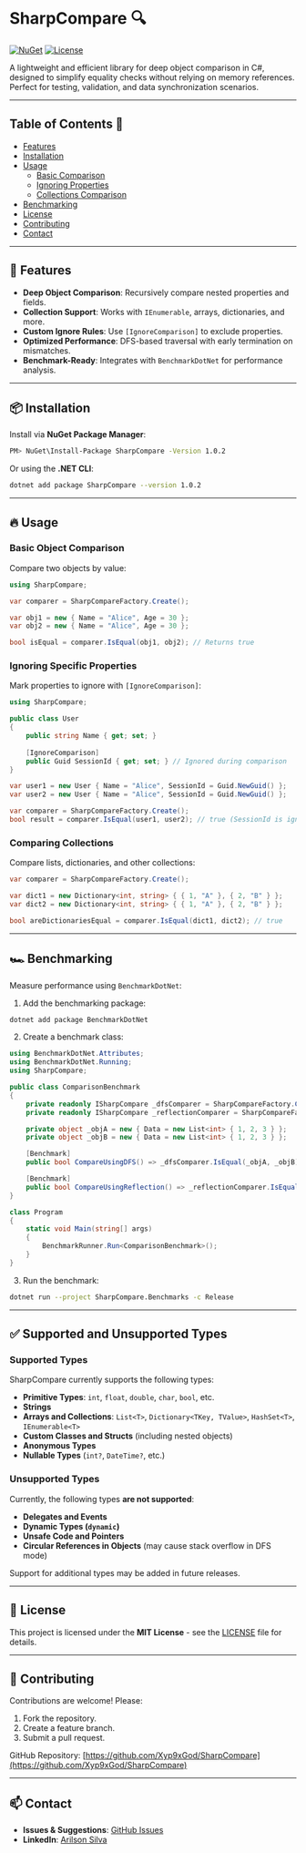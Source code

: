 # SharpCompare 🔍

[![NuGet](https://img.shields.io/nuget/v/SharpCompare.svg)](https://www.nuget.org/packages/SharpCompare/)
[![License](https://img.shields.io/badge/license-MIT-blue.svg)](https://github.com/Xyp9xGod/SharpCompare/blob/main/License.txt)

A lightweight and efficient library for deep object comparison in C#, designed to simplify equality checks without relying on memory references. Perfect for testing, validation, and data synchronization scenarios.

---

## Table of Contents 📑
- [Features](#-features)
- [Installation](#-installation)
- [Usage](#-usage)
  - [Basic Comparison](#basic-object-comparison)
  - [Ignoring Properties](#ignoring-specific-properties)
  - [Collections Comparison](#comparing-collections)
- [Benchmarking](#-benchmarking)
- [License](#-license)
- [Contributing](#-contributing)
- [Contact](#-contact)

---

## 🚀 Features
- **Deep Object Comparison**: Recursively compare nested properties and fields.
- **Collection Support**: Works with `IEnumerable`, arrays, dictionaries, and more.
- **Custom Ignore Rules**: Use `[IgnoreComparison]` to exclude properties.
- **Optimized Performance**: DFS-based traversal with early termination on mismatches.
- **Benchmark-Ready**: Integrates with `BenchmarkDotNet` for performance analysis.

---

## 📦 Installation

Install via **NuGet Package Manager**:
```sh
PM> NuGet\Install-Package SharpCompare -Version 1.0.2
```

Or using the **.NET CLI**:
```sh
dotnet add package SharpCompare --version 1.0.2
```

---

## 🔥 Usage

### Basic Object Comparison
Compare two objects by value:
```csharp
using SharpCompare;

var comparer = SharpCompareFactory.Create();

var obj1 = new { Name = "Alice", Age = 30 };
var obj2 = new { Name = "Alice", Age = 30 };

bool isEqual = comparer.IsEqual(obj1, obj2); // Returns true
```

### Ignoring Specific Properties
Mark properties to ignore with `[IgnoreComparison]`:
```csharp
using SharpCompare;

public class User
{
    public string Name { get; set; }
    
    [IgnoreComparison]
    public Guid SessionId { get; set; } // Ignored during comparison
}

var user1 = new User { Name = "Alice", SessionId = Guid.NewGuid() };
var user2 = new User { Name = "Alice", SessionId = Guid.NewGuid() };

var comparer = SharpCompareFactory.Create();
bool result = comparer.IsEqual(user1, user2); // true (SessionId is ignored)
```

### Comparing Collections
Compare lists, dictionaries, and other collections:
```csharp
var comparer = SharpCompareFactory.Create();

var dict1 = new Dictionary<int, string> { { 1, "A" }, { 2, "B" } };
var dict2 = new Dictionary<int, string> { { 1, "A" }, { 2, "B" } };

bool areDictionariesEqual = comparer.IsEqual(dict1, dict2); // true
```

---

## 🏎️ Benchmarking
Measure performance using `BenchmarkDotNet`:

1. Add the benchmarking package:
```sh
dotnet add package BenchmarkDotNet
```

2. Create a benchmark class:
```csharp
using BenchmarkDotNet.Attributes;
using BenchmarkDotNet.Running;
using SharpCompare;

public class ComparisonBenchmark
{
    private readonly ISharpCompare _dfsComparer = SharpCompareFactory.Create(useDFS: true);
    private readonly ISharpCompare _reflectionComparer = SharpCompareFactory.Create(useDFS: false);

    private object _objA = new { Data = new List<int> { 1, 2, 3 } };
    private object _objB = new { Data = new List<int> { 1, 2, 3 } };

    [Benchmark]
    public bool CompareUsingDFS() => _dfsComparer.IsEqual(_objA, _objB);

    [Benchmark]
    public bool CompareUsingReflection() => _reflectionComparer.IsEqual(_objA, _objB);
}

class Program
{
    static void Main(string[] args)
    {
        BenchmarkRunner.Run<ComparisonBenchmark>();
    }
}
```

3. Run the benchmark:
```sh
dotnet run --project SharpCompare.Benchmarks -c Release
```

---

## ✅ Supported and Unsupported Types

### Supported Types
SharpCompare currently supports the following types:
- **Primitive Types**: `int`, `float`, `double`, `char`, `bool`, etc.
- **Strings**
- **Arrays and Collections**: `List<T>`, `Dictionary<TKey, TValue>`, `HashSet<T>`, `IEnumerable<T>`
- **Custom Classes and Structs** (including nested objects)
- **Anonymous Types**
- **Nullable Types** (`int?`, `DateTime?`, etc.)

### Unsupported Types
Currently, the following types **are not supported**:
- **Delegates and Events**
- **Dynamic Types (`dynamic`)**
- **Unsafe Code and Pointers**
- **Circular References in Objects** (may cause stack overflow in DFS mode)

Support for additional types may be added in future releases.

---

## 📜 License
This project is licensed under the **MIT License** - see the [LICENSE](https://github.com/Xyp9xGod/SharpCompare/blob/main/License.txt) file for details.

---

## 🤝 Contributing
Contributions are welcome! Please:
1. Fork the repository.
2. Create a feature branch.
3. Submit a pull request.

GitHub Repository: [https://github.com/Xyp9xGod/SharpCompare](https://github.com/Xyp9xGod/SharpCompare)

---

## 📫 Contact
- **Issues & Suggestions**: [GitHub Issues](https://github.com/Xyp9xGod/SharpCompare/issues)
- **LinkedIn**: [Arilson Silva](https://www.linkedin.com/in/arilsonsilva/)
